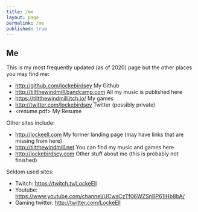 ```yaml
---
title: /me
layout: page
permalink: /me
published: true
---
```

## Me

This is my most frequently updated (as of 2020) page but the other places you may find me:
- <http://github.com/lockebirdsey> My Github
- <http://tiltthewindmill.bandcamp.com> All my music is published here
- <https://tiltthewindmill.itch.io/> My games
- <http://twitter.com/lockebirdsey> Twitter (possibly private)
- <resume.pdf> My Resume

Other sites include:
- <http://lockeell.com>  My former landing page (may have links that are missing from here)
- <http://tiltthewindmill.net> You can find my music and games here
- <http://lockebirdsey.com> Other stuff about me (this is probably not finished)


Seldom used sites:

- Twitch: <https://twitch.tv/LockeEll>
- Youtube: <https://www.youtube.com/channel/UCwsCzTf06WZSnBP61lHb8bA/>
- Gaming twitter: <http://twitter.com/LockeEll>
